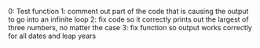 0: Test function
1: comment out part of the code that is causing the output to go into an infinite loop
2: fix code so it correctly prints out the largest of three numbers, no matter the case
3: fix function so output works correctly for all dates and leap years
